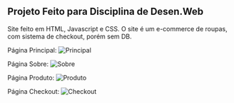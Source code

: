## Projeto Feito para Disciplina de Desen.Web ##
Site feito em HTML, Javascript e CSS.
O site é um e-commerce de roupas, com sistema de checkout, porém sem DB.

Página Principal:
![Principal](https://github.com/user-attachments/assets/45b67c62-7b09-41d7-8d24-f9469f8f17f5)

Página Sobre:
![Sobre](https://github.com/user-attachments/assets/6ff1de3f-0e39-483b-a077-a4a2a22a5ce2)

Página Produto:
![Produto](https://github.com/user-attachments/assets/0d5e6f18-71cc-4dbb-b9f3-d5072f0a9ab5)

Página Checkout:
![Checkout](https://github.com/user-attachments/assets/c909ddca-b636-4a23-a029-d68ad6e6ddd0)


